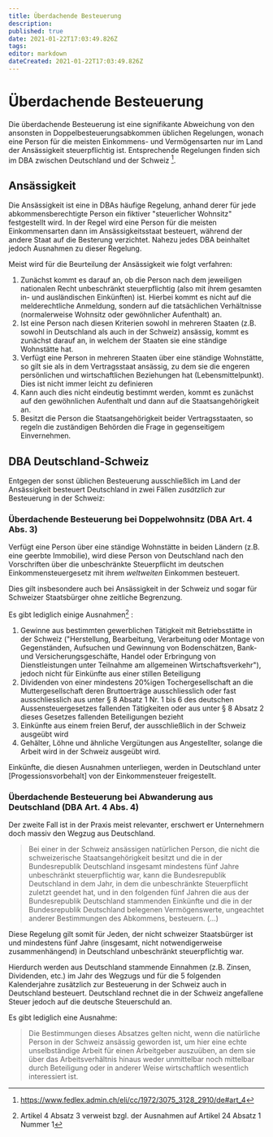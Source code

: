 ```yaml
---
title: Überdachende Besteuerung
description: 
published: true
date: 2021-01-22T17:03:49.826Z
tags: 
editor: markdown
dateCreated: 2021-01-22T17:03:49.826Z
---
```


# Überdachende Besteuerung
Die überdachende Besteuerung ist eine signifikante Abweichung von den ansonsten in Doppelbesteuerungsabkommen üblichen Regelungen, wonach eine Person für die meisten Einkommens- und Vermögensarten nur im Land der Ansässigkeit steuerpflichtig ist.
Entsprechende Regelungen finden sich im DBA zwischen Deutschland und der Schweiz [^1].

## Ansässigkeit
Die Ansässigkeit ist eine in DBAs häufige Regelung, anhand derer für jede abkommensberechtigte Person ein fiktiver "steuerlicher Wohnsitz" festgestellt wird.
In der Regel wird eine Person für die meisten Einkommensarten dann im Ansässigkeitsstaat besteuert, während der andere Staat auf die Besterung verzichtet. Nahezu jedes DBA beinhaltet jedoch Ausnahmen zu dieser Regelung.

Meist wird für die Beurteilung der Ansässigkeit wie folgt verfahren:
1. Zunächst kommt es darauf an, ob die Person nach dem jeweiligen nationalen Recht unbeschränkt steuerpflichtig (also mit ihrem gesamten in- und ausländischen Einkünften) ist. Hierbei kommt es nicht auf die melderechtliche Anmeldung, sondern auf die tatsächlichen Verhältnisse (normalerweise Wohnsitz oder gewöhnlicher Aufenthalt) an.
1. Ist eine Person nach diesen Kriterien sowohl in mehreren Staaten (z.B. sowohl in Deutschland als auch in der Schweiz) ansässig, kommt es zunächst darauf an, in welchem der Staaten sie eine ständige Wohnstätte hat.
1. Verfügt eine Person in mehreren Staaten über eine ständige Wohnstätte, so gilt sie als in dem Vertragsstaat ansässig, zu dem sie die engeren persönlichen und wirtschaftlichen Beziehungen hat (Lebensmittelpunkt). Dies ist nicht immer leicht zu definieren
1. Kann auch dies nicht eindeutig bestimmt werden, kommt es zunächst auf den gewöhnlichen Aufenthalt und dann auf die Staatsangehörigkeit an.
1. Besitzt die Person die Staatsangehörigkeit beider Vertragsstaaten, so regeln die zuständigen Behörden die Frage in gegenseitigem Einvernehmen.



## DBA Deutschland-Schweiz
Entgegen der sonst üblichen Besteuerung ausschließlich im Land der Ansässigkeit besteuert Deutschland in zwei Fällen *zusätzlich* zur Besteuerung in der Schweiz:

### Überdachende Besteuerung bei Doppelwohnsitz (DBA Art. 4 Abs. 3)
Verfügt eine Person über eine ständige Wohnstätte in beiden Ländern (z.B. eine geerbte Immobilie), wird diese Person von Deutschland nach den Vorschriften über die unbeschränkte Steuerpflicht im deutschen Einkommensteuergesetz mit ihrem *weltweiten* Einkommen besteuert.

Dies gilt insbesondere auch bei Ansässigkeit in der Schweiz und sogar für Schweizer Staatsbürger ohne zeitliche Begrenzung.

Es gibt lediglich einige Ausnahmen[^2] :
1. Gewinne aus bestimmten gewerblichen Tätigkeit mit Betriebsstätte in der Schweiz ("Herstellung, Bearbeitung, Verarbeitung oder Montage von Gegenständen, Aufsuchen und Gewinnung von Bodenschätzen, Bank- und Versicherungsgeschäfte, Handel oder Erbringung von Dienstleistungen unter Teilnahme am allgemeinen Wirtschaftsverkehr"), jedoch nicht für Einkünfte aus einer stillen Beteiligung
2. Dividenden von einer mindestens 20%igen Tochergesellschaft an die Muttergesellschaft deren Bruttoerträge ausschliesslich oder fast ausschliesslich aus unter § 8 Absatz 1 Nr. 1 bis 6 des deutschen Aussensteuergesetzes fallenden Tätigkeiten oder aus unter § 8 Absatz 2 dieses Gesetzes fallenden Beteiligungen bezieht
3. Einkünfte aus einem freien Beruf, der ausschließlich in der Schweiz ausgeübt wird
4. Gehälter, Löhne und ähnliche Vergütungen aus Angestellter, solange die Arbeit wird in der Schweiz ausgeübt wird.

Einkünfte, die diesen Ausnahmen unterliegen, werden in Deutschland unter [Progessionsvorbehalt] von der Einkommensteuer freigestellt.


### Überdachende Besteuerung bei Abwanderung aus Deutschland (DBA Art. 4 Abs. 4)
Der zweite Fall ist in der Praxis meist relevanter, erschwert er Unternehmern doch massiv den Wegzug aus Deutschland.

> Bei einer in der Schweiz ansässigen natürlichen Person, die nicht die schweizerische Staatsangehörigkeit besitzt und die in der Bundesrepublik Deutschland insgesamt mindestens fünf Jahre unbeschränkt steuerpflichtig war, kann die Bundesrepublik Deutschland in dem Jahr, in dem die unbeschränkte Steuerpflicht zuletzt geendet hat, und in den folgenden fünf Jahren die aus der Bundesrepublik Deutschland stammenden Einkünfte und die in der Bundesrepublik Deutschland belegenen Vermögenswerte, ungeachtet anderer Bestimmungen des Abkommens, besteuern. (...)

Diese Regelung gilt somit für Jeden, der nicht schweizer Staatsbürger ist und mindestens fünf Jahre (insgesamt, nicht notwendigerweise zusammenhängend) in Deutschland unbeschränkt steuerpflichtig war. 

Hierdurch werden aus Deutschland stammende Einnahmen (z.B. Zinsen, Dividenden, etc.) im Jahr des Wegzugs und für die 5 folgenden Kalenderjahre zusätzlich zur Besteuerung in der Schweiz auch in Deutschland besteuert. Deutschland rechnet die in der Schweiz angefallene Steuer jedoch auf die deutsche Steuerschuld an.

Es gibt lediglich eine Ausnahme:
> Die Bestimmungen dieses Absatzes gelten nicht, wenn die natürliche Person in der Schweiz ansässig geworden ist, um hier eine echte unselbständige Arbeit für einen Arbeitgeber auszuüben, an dem sie über das Arbeitsverhältnis hinaus weder unmittelbar noch mittelbar durch Beteiligung oder in anderer Weise wirtschaftlich wesentlich interessiert ist.


[^1]: https://www.fedlex.admin.ch/eli/cc/1972/3075_3128_2910/de#art_4
[^2]: Artikel 4 Absatz 3 verweist bzgl. der Ausnahmen auf Artikel 24 Absatz 1 Nummer 1